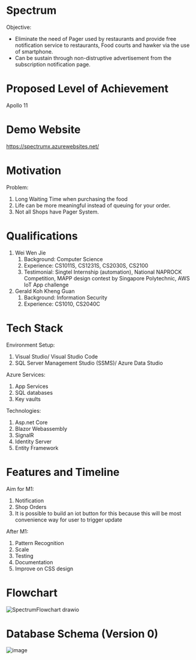 # Spectrum
Objective:
* Eliminate the need of Pager used by restaurants and provide free notification service to restaurants, Food courts and hawker via the use of smartphone.
* Can be sustain through non-distruptive advertisement from the subscription notification page.

# Proposed Level of Achievement
Apollo 11 

# Demo Website
https://spectrumx.azurewebsites.net/

# Motivation
Problem:
1) Long Waiting Time when purchasing the food
2) Life can be more meaningful instead of queuing for your order.
3) Not all Shops have Pager System.

# Qualifications
1) Wei Wen Jie 
    1. Background: Computer Science
    2. Experience: CS1011S, CS1231S, CS2030S, CS2100
    3. Testimonial: Singtel Internship (automation), National NAPROCK Competition, MAPP design contest by Singapore Polytechnic, AWS IoT App challenge
2) Gerald Koh Kheng Guan
    1. Background: Information Security
    2. Experience: CS1010, CS2040C

# Tech Stack
Environment Setup:
1) Visual Studio/ Visual Studio Code
2) SQL Server Management Studio (SSMS)/ Azure Data Studio
    
Azure Services:
1) App Services
2) SQL databases 
3) Key vaults

Technologies:
1) Asp.net Core
2) Blazor Webassembly
3) SignalR
4) Identity Server
5) Entity Framework

# Features and Timeline
Aim for M1:
 1) Notification 
 2) Shop Orders
 3) It is possible to build an iot button for this because this will be most convenience way for user to trigger update

After M1:
 1) Pattern Recognition 
 2) Scale
 3) Testing
 4) Documentation
 5) Improve on CSS design

# Flowchart
![SpectrumFlowchart drawio](https://user-images.githubusercontent.com/30100720/169250297-8954bd90-5962-474c-b427-94474153f1bb.png)

# Database Schema (Version 0)
![image](https://user-images.githubusercontent.com/30100720/169005025-e57eb7d3-cbe4-4945-ae9f-2e87a2af4a91.png)
